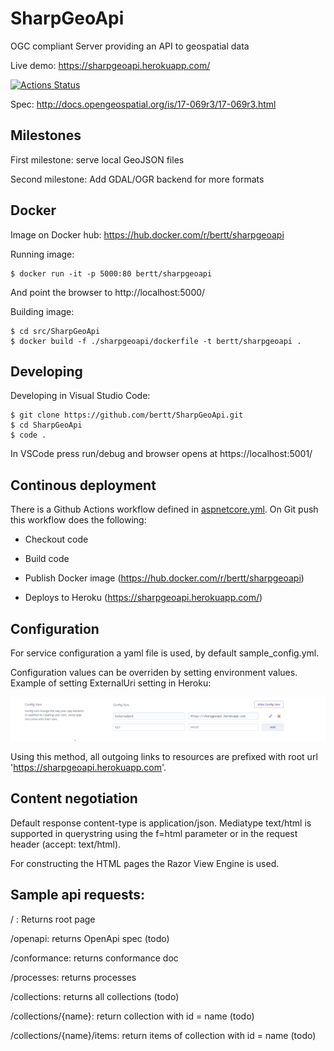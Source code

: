 # SharpGeoApi

OGC compliant Server providing an API to geospatial data 

Live demo: https://sharpgeoapi.herokuapp.com/

[![Actions Status](https://github.com/bertt/SharpGeoApi/workflows/SharpGeoApi%20build/badge.svg)](https://github.com/bertt/SharpGeoApi/actions)

Spec: http://docs.opengeospatial.org/is/17-069r3/17-069r3.html

## Milestones

First milestone: serve local GeoJSON files 

Second milestone: Add GDAL/OGR backend for more formats 

## Docker 

Image on Docker hub: https://hub.docker.com/r/bertt/sharpgeoapi

Running image:

```
$ docker run -it -p 5000:80 bertt/sharpgeoapi 
```

And point the browser to http://localhost:5000/

Building image: 

```
$ cd src/SharpGeoApi
$ docker build -f ./sharpgeoapi/dockerfile -t bertt/sharpgeoapi .
```

## Developing

Developing in Visual Studio Code:

```
$ git clone https://github.com/bertt/SharpGeoApi.git
$ cd SharpGeoApi
$ code .
```

In VSCode press run/debug and browser opens at https://localhost:5001/

## Continous deployment

There is a Github Actions workflow defined in [aspnetcore.yml](.github/workflows/aspnetcore.yml). On Git push
this workflow does the following:

- Checkout code

- Build code

- Publish Docker image (https://hub.docker.com/r/bertt/sharpgeoapi)

- Deploys to Heroku (https://sharpgeoapi.herokuapp.com/)

## Configuration

For service configuration a yaml file is used, by default sample_config.yml.

Configuration values can be overriden by setting environment values. Example of setting ExternalUri setting
in Heroku:

![alt text](external_uri_settings.png "External Uri settings")

Using this method, all outgoing links to resources are prefixed with root url 'https://sharpgeoapi.herokuapp.com'.

## Content negotiation

Default response content-type is application/json. Mediatype text/html is supported in querystring using the f=html parameter or in the request header (accept: text/html).

For constructing the HTML pages the Razor View Engine is used.

## Sample api requests:

/ : Returns root page

/openapi: returns OpenApi spec (todo)

/conformance: returns conformance doc

/processes: returns processes 

/collections: returns all collections (todo)

/collections/{name}: return collection with id = name (todo)

/collections/{name}/items: return items of collection with id = name (todo)
